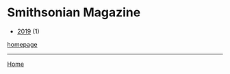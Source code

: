 # Smithsonian Magazine

  * [2019](./smithsonian-magazine-2019.md) (1)

[homepage](https://www.smithsonianmag.com/)

----

[Home](../index.md)

